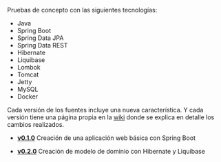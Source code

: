 Pruebas de concepto con las siguientes tecnologías:
- Java
- Spring Boot
- Spring Data JPA
- Spring Data REST
- Hibernate
- Liquibase
- Lombok
- Tomcat
- Jetty
- MySQL
- Docker


Cada versión de los fuentes incluye una nueva característica. Y cada versión tiene una página propia en la [wiki](https://github.com/jcmellado/sdre/wiki) donde se explica en detalle los cambios realizados.

* **[v0.1.0](https://github.com/jcmellado/sdre/wiki/v0.1.0)** Creación de una aplicación web básica con Spring Boot

* **[v0.2.0](https://github.com/jcmellado/sdre/wiki/v0.2.0)** Creación de modelo de dominio con Hibernate y Liquibase
